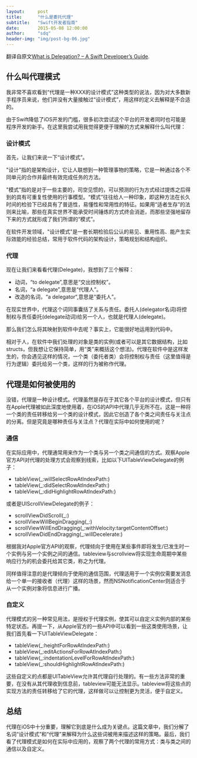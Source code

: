 ```yaml
---
layout:     post
title:      "什么是委托代理"
subtitle:   "Swift开发者指南"
date:       2015-05-08 12:00:00
author:     "sdq"
header-img: "img/post-bg-06.jpg"
---
```


<p>翻译自原文<a href="http://www.andrewcbancroft.com/2015/03/26/what-is-delegation-a-swift-developers-guide/">What is Delegation? – A Swift Developer’s Guide</a>.</p>

<h2 class="section-heading">什么叫代理模式</h2>

<p>我非常不喜欢看到“代理是一种XXX的设计模式”这种类型的说法，因为对大多数新手程序员来说，他们并没有大量接触过“设计模式”，用这样的定义去解释是不合适的。</p>

<p>由于Swift降低了iOS开发的门槛，很多初次尝试这个平台的开发者同时也可能是程序开发的新手。在这里我尝试用我觉得更便于理解的方式来解释什么叫代理：</p>

<h3 class="section-heading">设计模式</h3>

<p>首先，让我们来说一下“设计模式”。</p>

<p>"设计"指的是架构设计，它让人联想到一种管理事物的策略，它是一种通过各个不同单元的合作并最终有效完成任务的方法。</p>

<p>"模式"指的是对于一些主要的，司空见惯的，可以预测的行为方式经过提炼之后得到的具有可重复性使用的行事模型。“模式”往往给人一种印象，即这种方法在长久时间的检验下已经具有了普适性，易懂性和常用性的特征。如果用“适者生存”的法则来比喻，那些在真实世界不能承受时间锤炼的方式终会消逝，而那些坚强地留存下来的方式就形成了我们所谓的“模式”。</p>

<p>在软件开发领域，"设计模式"是一套长期检验后公认的易见、重用性高、能产生实际效能的经验总结，常用于软件代码的架构设计，策略规划和结构组织。</p>

<h3 class="section-heading">代理</h3>

<p>现在让我们来看看代理(Delegate)，我想到了三个解释：</p>

* 动词，“to delegate”,意思是“交出控制权”。
* 名词，“a delegate”,意思是“代理人”。
* 改造的名词，“a delegator“,意思是“委托人”。

<p>在现实世界中，代理这个词同事囊括了关系与责任。委托人(delegator名词)将控制权与责任委托(delegate动词)给另一个人，也就是代理人(delegate)。</p>

<p>那么我们怎么将其映射到软件中去呢？事实上，它能很好地运用到代码中。</P>

<p>相对于人，在软件中我们处理的对象是类的实例(或者可以是其它数据结构，比如structs，但我想让它保持简单，用“类”来概括这个想法)。代理在软件中是这样发生的，你会遇见这样的情况，一个类（委托者类）会将控制权与责任（这里值得是行为逻辑）委托给另一个类，这样的行为被称作代理。</p>

<h2 class="section-heading">代理是如何被使用的</h2>

<p>没错，代理是一种设计模式。代理虽然是存在于其它各个平台的设计模式，但只有在Apple代理被如此深度地使用着，在iOS的API中代理几乎无所不在。这是一种将一个类的责任转移给另一个类的设计模式，因此它创造了各个类之间责任与关注点的分离。但是究竟是哪种责任与关注点？代理在实际中如何使用的呢？</p>

<h3 class="section-heading">通信</h3>

<p>在实际应用中，代理通常用来作为一个类与另一个类之间通信的方式。观察Apple官方API对代理的处理方式会观察到线索，比如以下UITableViewDelegate的例子：</p>

* tableView(_:willSelectRowAtIndexPath:)
* tableView(_:didSelectRowAtIndexPath:)
* tableView(_:didHighlightRowAtIndexPath:)

<p>或者是UIScrollViewDelegate的例子：</p>

* scrollViewDidScroll(_:)
* scrollViewWillBeginDragging(_:)
* scrollViewWillEndDragging(_:withVelocity:targetContentOffset:)
* scrollViewDidEndDragging(_:willDecelerate:)

<p>根据我对Apple官方API的观察，代理倾向于使用在某些事件即将发生/已发生时一个实例与另一个实例之间的通信。tableview与scrollview将实现生命周期中某些响应行为的机会委托给其它类，称之为代理。</p>

<p>同样值得注意的是代理倾向于使用的通信范围，代理适用于一个实例仅需要发消息给一个单一的接收者（代理）这样的场景，然而NSNotificationCenter则适合于从一个实例对象将信息进行广播。</p>

<h3 class="section-heading">自定义</h3>

<p>代理模式的另一种常见用法，是授权于代理实例，使其可以自定义实例内部的某些特定状态。再提一下，从Apple官方的一些API中可以看到一些这类使用场景，让我们首先看一下UITableViewDelegate：</p>

* tableView(_:heightForRowAtIndexPath:)
* tableView(_:editActionsForRowAtIndexPath:)
* tableView(_:indentationLevelForRowAtIndexPath:)
* tableView(_:shouldHighlightRowAtIndexPath:)

<p>这些自定义的点都是UITableView允许其代理自行处理的。有一些方法非常的重要，在没有从其代理收到信息前，tableview可能无法显示。tableview将这些点的实现方法的责任转移给了它的代理，这样做可以让控制更为灵活，便于自定义。</p>

<h2 class="section-heading">总结</h2>

<p>代理在iOS中十分重要，理解它到底是什么成为关键点。这篇文章中，我们分解了名词“设计模式”和“代理”来解释为什么这些词被用来描述这样的策略。最后，我们看了代理模式是如何在实际中应用的，观察了两个代理的常用方式：类与类之间的通信以及自定义。</P>